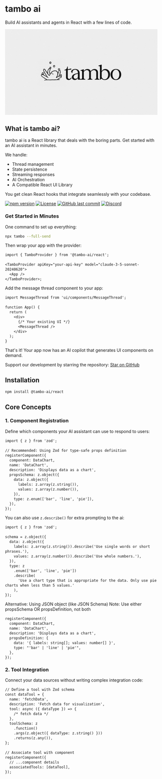 # tambo ai

Build AI assistants and agents in React with a few lines of code.

<p align="center">
  <img src="../assets/tambo-animation.gif" alt="tambo ai Octo Juggling">
</p>

## What is tambo ai?

tambo ai is a React library that deals with the boring parts. Get started with an AI assistant in minutes.

We handle:

- Thread management
- State persistence
- Streaming responses
- AI Orchestration
- A Compatible React UI Library

You get clean React hooks that integrate seamlessly with your codebase.

[![npm version](https://img.shields.io/npm/v/@tambo-ai/react.svg)](https://www.npmjs.com/package/@tambo-ai/react)
[![License](https://img.shields.io/github/license/tambo-ai/tambo.svg)](https://github.com/tambo-ai/tambo/blob/main/LICENSE)
[![GitHub last commit](https://img.shields.io/github/last-commit/tambo-ai/tambo.svg)](https://github.com/tambo-ai/tambo/commits/main)
[![Discord](https://img.shields.io/badge/chat-on%20discord-blue.svg)](https://discord.gg/dJNvPEHth6)

### Get Started in Minutes

One command to set up everything:

```bash
npx tambo --full-send
```

Then wrap your app with the provider:

```tsx
import { TamboProvider } from '@tambo-ai/react';

<TamboProvider apiKey="your-api-key" model="claude-3-5-sonnet-20240620">
  <App />
</TamboProvider>;
```

Add the message thread component to your app:

```tsx
import MessageThread from 'ui/components/MessageThread';

function App() {
  return (
    <div>
      {/* Your existing UI */}
      <MessageThread />
    </div>
  );
}
```

That's it! Your app now has an AI copilot that generates UI components on demand.

Support our development by starring the repository: [Star on GitHub](https://github.com/tambo-ai/tambo)

## Installation

```bash
npm install @tambo-ai/react
```

## Core Concepts

### 1. Component Registration

Define which components your AI assistant can use to respond to users:

```tsx
import { z } from 'zod';

// Recommended: Using Zod for type-safe props definition
registerComponent({
  component: DataChart,
  name: 'DataChart',
  description: 'Displays data as a chart',
  propsSchema: z.object({
    data: z.object({
      labels: z.array(z.string()),
      values: z.array(z.number()),
    }),
    type: z.enum(['bar', 'line', 'pie']),
  }),
});
```

You can also use `z.describe()` for extra prompting to the ai:

```tsx
import { z } from 'zod';

schema = z.object({
  data: z.object({
    labels: z.array(z.string()).describe('Use single words or short phrases.'),
    values: z.array(z.number()).describe('Use whole numbers.'),
  }),
  type: z
    .enum(['bar', 'line', 'pie'])
    .describe(
      'Use a chart type that is appropriate for the data. Only use pie charts when less than 5 values.'
    ),
});
```

Alternative: Using JSON object (like JSON Schema)
Note: Use either propsSchema OR propsDefinition, not both

```tsx
registerComponent({
  component: DataChart,
  name: 'DataChart',
  description: 'Displays data as a chart',
  propsDefinition: {
    data: '{ labels: string[]; values: number[] }',
    type: "'bar' | 'line' | 'pie'",
  },
});
```

### 2. Tool Integration

Connect your data sources without writing complex integration code:

```tsx
// Define a tool with Zod schema
const dataTool = {
  name: 'fetchData',
  description: 'Fetch data for visualization',
  tool: async ({ dataType }) => {
    /* fetch data */
  },
  toolSchema: z
    .function()
    .args(z.object({ dataType: z.string() }))
    .returns(z.any()),
};

// Associate tool with component
registerComponent({
  // ...component details
  associatedTools: [dataTool],
});
```
